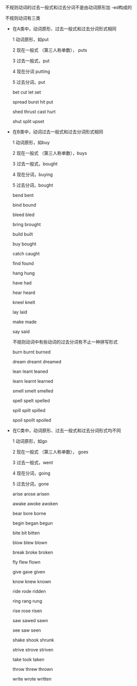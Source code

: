 不规则动词的过去一般式和过去分词不是由动词原形加 -ed构成的

不规则动词有三类

* 在A类中，动词原形、过去一般式和过去分词形式相同

  1 动词原形，如put

  2 现在一般式 （第三人称单数）， puts

  3 过去一般式，put

  4 现在分词 putting

  5 过去分词，put

  bet	cut	let	set

  spread	burst	hit	put

  shed	thrust	cast	hurt

  shut	split	upset

* 在B类中，动词过去一般式和过去分词形式相同

  1 动词原形，如buy

  2 现在一般式 （第三人称单数），buys

  3 过去一般式，bought

  4 现在分词，buying

  5 过去分词，bought

  bend bent

  bind bound

  bleed bled

  bring brought

  build built

  buy bought

  catch caught

  find found

  hang hung

  have had

  hear heard

  kneel knelt

  lay laid

  make made

  say said

  不规则动词中有些动词的过去分词有不止一种拼写形式

  burn	burnt	burned

  dream	dreamt	dreamed

  lean 	leant	leaned

  learn	learnt	learned

  smell	smelt	smelled

  spell	spelt	spelled

  spill	spilt	spilled

  spoil	spoilt	spoiled

* 在C类中，动词原形、过去一般式和过去分词形式均不同

  1 动词原形，如go

  2 现在一般式 （第三人称单数）， goes

  3 过去一般式，went

  4 现在分词，going

  5 过去分词，gone

  arise	arose	arisen

  awake	awoke	awoken

  bear	bore	borne

  begin	began	begun

  bite	bit	bitten

  blow	blew	blown

  break	broke	broken

  fly	flew	flown

  give	gave	given

  know	knew	known

  ride	rode	ridden

  ring	rang	rung

  rise	rose	risen

  saw	sawed	sawn

  see	saw	seen

  shake	shook	shrunk

  strive	strove	striven

  take	took	taken

  throw	threw	thrown

  write	wrote	written

